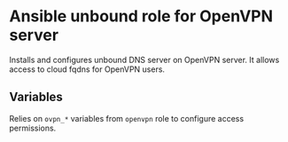 # Ansible unbound role for OpenVPN server

Installs and configures unbound DNS server on OpenVPN server. It allows access to
cloud fqdns for OpenVPN users.

## Variables

Relies on `ovpn_*` variables from `openvpn` role to configure access permissions.
